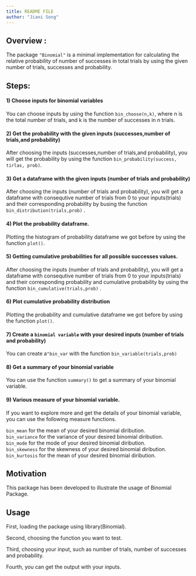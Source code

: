 ```yaml
---
title: README FILE
author: "Jiani Song"
---
```


## Overview :

The package `"Binomial"` is a minimal implementation for calculating the relative probability of number of successes in total trials by using the given number of trials, successes and probability. 

## Steps:

#### 1) Choose inputs for binomial variables 

You can choose inputs by using the function `bin_choose(n,k)`, where n is the total number of trials, and k is the number of successes in n trials.                     

#### 2) Get the probability with the given inputs (successes,number of trials,and probability)         

After choosing the inputs (successes,number of trials,and probability), you will get the probability by using the function `bin_probability(success, tirlas, prob)`.     

#### 3) Get a dataframe with the given inputs (number of trials and probability)      
 
After choosing the inputs (number of trials and probability), you will get a dataframe with consequtive number of trials from 0 to your inputs(trials) and their corresponding probability by busing the function `bin_distribution(trials,prob)` .         


#### 4) Plot the probability dataframe.          

Plotting the histogram of probability dataframe we got before by using the function `plot()`.         

#### 5) Getting cumulative probabilities for all possible successes values.      

After choosing the inputs (number of trials and probability), you will get a dataframe with consequtive number of trials from 0 to your inputs(trials) and their corresponding probability and cumulative probability by using the function `bin_cumulative(trials,prob)` .     

#### 6) Plot cumulative probability distribution     
 
Plotting the probability and cumulative dataframe we got before by using the function `plot()`.        


#### 7) Create a `binomial variable` with your desired inputs (number of trials and probability)  

You can create a`"bin_var` with the function `bin_variable(trials,prob)`  

#### 8) Get a summary of your binomial variable          

You can use the function `summary()` to get a summary of your binomial variable.   

#### 9) Various measure of your binomial variable.       

If you want to explore more and get the details of your binomial variable, you can use the following measure functions.         

`bin_mean` for the mean of your desired binomial diribution.        
`bin_variance` for the variance of your desired binomial diribution.            
`bin_mode` for the mode of your desired binomial diribution.                
`bin_skewness` for the skewness of your desired binomial diribution.            
`bin_kurtosis` for the mean of your desired binomial diribution.       

## Motivation           

This package has been developed to illustrate the usage of Binomial Package.             

## Usage                     

First, loading the package using library(Binomial).

Second, choosing the function you want to test.       

Third, choosing your input, such as number of trials, number of successes and probability.         
      
Fourth, you can get the output with your inputs.             


